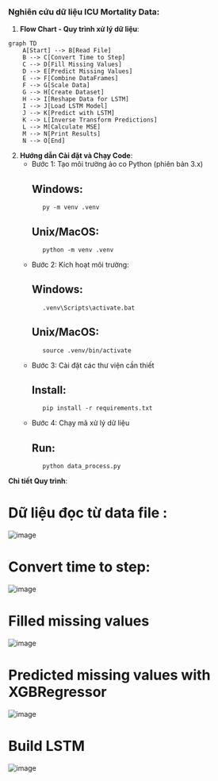 
###  Nghiên cứu dữ liệu ICU Mortality Data:
1. **Flow Chart - Quy trình xử lý dữ liệu**:
```mermaid
graph TD
    A[Start] --> B[Read File]
    B --> C[Convert Time to Step]
    C --> D[Fill Missing Values]
    D --> E[Predict Missing Values]
    E --> F[Combine DataFrames]
    F --> G[Scale Data]
    G --> H[Create Dataset]
    H --> I[Reshape Data for LSTM]
    I --> J[Load LSTM Model]
    J --> K[Predict with LSTM]
    K --> L[Inverse Transform Predictions]
    L --> M[Calculate MSE]
    M --> N[Print Results]
    N --> O[End]
```

2. **Hướng dẫn Cài đặt và Chạy Code**:
   - Bước 1: Tạo môi trường ảo co Python (phiên bản 3.x)
     ## Windows:
     		py -m venv .venv
     ## Unix/MacOS:
     		python -m venv .venv
   - Bước 2: Kích hoạt môi trường:
     ## Windows:
     		.venv\Scripts\activate.bat
     ## Unix/MacOS:
     		source .venv/bin/activate
     
   - Bước 3: Cài đặt các thư viện cần thiết
     ## Install:
     		pip install -r requirements.txt
   - Bước 4: Chạy mã xử lý dữ liệu
     ## Run:
    		python data_process.py
    		
 **Chi tiết Quy trình**:
   # Dữ liệu đọc từ data file :
   ![image](https://github.com/user-attachments/assets/6d307d2b-63a1-4747-8100-e0d9997964ed)
    
   # Convert time to step:
![image](https://github.com/user-attachments/assets/211e573f-5ef5-47ba-8592-d321c2cdcfc0)
   # Filled missing values 
![image](https://github.com/user-attachments/assets/b063be32-cc67-4cde-ae91-85646a2cc773)
   # Predicted missing values with XGBRegressor
![image](https://github.com/user-attachments/assets/50abe892-21a4-426f-84ec-aca89d432608)
   # Build LSTM 
![image](https://github.com/user-attachments/assets/a6869bd1-3dbc-435e-8566-a69b36870528)
